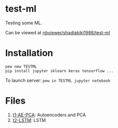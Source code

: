 # test-ml
Testing some ML.

Can be viewed at [nbviewer/shadiakiki1986/test-ml](https://nbviewer.jupyter.org/github/shadiakiki1986/test-ml/)

# Installation
```
pew new TESTML
pip install jupyter sklearn keras tensorflow ...
```
To launch server: `pew in TESTML jupyter notebook`

# Files
1. [t1-AE-PCA](t1-AE-PCA/README.md): Autoencoders and PCA
2. [t2-LSTM](t2-LSTM): LSTM
